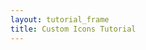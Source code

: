 ```yaml
---
layout: tutorial_frame
title: Custom Icons Tutorial
---
```

<script type="module">
	import L, {Map, TileLayer, Marker, Icon} from 'leaflet';
	const map = new Map('map').setView([51.5, -0.09], 13);

	new TileLayer('https://tile.openstreetmap.org/{z}/{x}/{y}.png', {
		attribution: '&copy; <a href="https://www.openstreetmap.org/copyright">OpenStreetMap</a> contributors'
	}).addTo(map);

	const LeafIcon = Icon.extend({
		options: {
			shadowUrl: 'leaf-shadow.png',
			iconSize:     [38, 95],
			shadowSize:   [50, 64],
			iconAnchor:   [22, 94],
			shadowAnchor: [4, 62],
			popupAnchor:  [-3, -76]
		}
	});

	const greenIcon = new LeafIcon({iconUrl: 'leaf-green.png'});

	const mGreen = new Marker([51.5, -0.09], {icon: greenIcon}).addTo(map);

	globalThis.L = L; // only for debugging in the developer console
	globalThis.map = map; // only for debugging in the developer console
</script>

